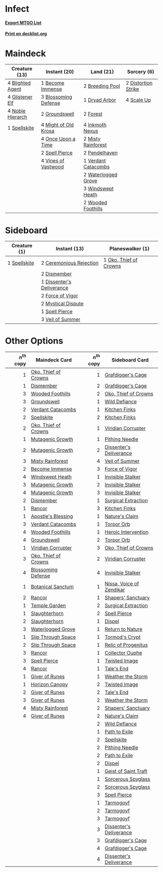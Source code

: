 # Infect

#### [Export MTGO List](../collection/Infect/Infect.txt)
#### [Print on decklist.org](http://decklist.org/?deckmain=1%09Become%20Immense%0A4%09Blighted%20Agent%0A3%09Blossoming%20Defense%0A2%09Breeding%20Pool%0A2%09Distortion%20Strike%0A1%09Dryad%20Arbor%0A2%09Forest%0A4%09Glistener%20Elf%0A2%09Groundswell%0A4%09Inkmoth%20Nexus%0A4%09Might%20of%20Old%20Krosa%0A2%09Misty%20Rainforest%0A4%09Noble%20Hierarch%0A4%09Once%20Upon%20a%20Time%0A2%09Pendelhaven%0A4%09Scale%20Up%0A2%09Spell%20Pierce%0A1%09Spellskite%0A1%09Verdant%20Catacombs%0A4%09Vines%20of%20Vastwood%0A2%09Waterlogged%20Grove%0A3%09Windswept%20Heath%0A2%09Wooded%20Foothills&deckside=2%09Ceremonious%20Rejection%0A2%09Dismember%0A1%09Dissenter's%20Deliverance%0A2%09Force%20of%20Vigor%0A2%09Mystical%20Dispute%0A1%09Oko,%20Thief%20of%20Crowns%0A1%09Spell%20Pierce%0A1%09Spellskite%0A3%09Veil%20of%20Summer)
# Maindeck

|                                       Creature (13)                                       |                                         Instant (20)                                          |                                          Land (21)                                           |                                         Sorcery (6)                                          |
|-------------------------------------------------------------------------------------------|-----------------------------------------------------------------------------------------------|----------------------------------------------------------------------------------------------|----------------------------------------------------------------------------------------------|
|4 [Blighted Agent](http://gatherer.wizards.com/Pages/Card/Details.aspx?multiverseid=214383)|1 [Become Immense](http://gatherer.wizards.com/Pages/Card/Details.aspx?multiverseid=386487)    |2 [Breeding Pool](http://gatherer.wizards.com/Pages/Card/Details.aspx?multiverseid=97088)     |2 [Distortion Strike](http://gatherer.wizards.com/Pages/Card/Details.aspx?multiverseid=438618)|
|4 [Glistener Elf](http://gatherer.wizards.com/Pages/Card/Details.aspx?multiverseid=233052) |3 [Blossoming Defense](http://gatherer.wizards.com/Pages/Card/Details.aspx?multiverseid=417719)|1 [Dryad Arbor](http://gatherer.wizards.com/Pages/Card/Details.aspx?multiverseid=136196)      |4 [Scale Up](http://gatherer.wizards.com/Pages/Card/Details.aspx?multiverseid=464128)         |
|4 [Noble Hierarch](http://gatherer.wizards.com/Pages/Card/Details.aspx?multiverseid=179434)|2 [Groundswell](http://gatherer.wizards.com/Pages/Card/Details.aspx?multiverseid=401657)       |2 [Forest](http://gatherer.wizards.com/Pages/Card/Details.aspx?multiverseid=439860)           |                                                                                              |
|1 [Spellskite](http://gatherer.wizards.com/Pages/Card/Details.aspx?multiverseid=397743)    |4 [Might of Old Krosa](http://gatherer.wizards.com/Pages/Card/Details.aspx?multiverseid=425955)|4 [Inkmoth Nexus](http://gatherer.wizards.com/Pages/Card/Details.aspx?multiverseid=213731)    |                                                                                              |
|                                                                                           |4 [Once Upon a Time](http://gatherer.wizards.com/Pages/Card/Details.aspx?multiverseid=473131)  |2 [Misty Rainforest](http://gatherer.wizards.com/Pages/Card/Details.aspx?multiverseid=405102) |                                                                                              |
|                                                                                           |2 [Spell Pierce](http://gatherer.wizards.com/Pages/Card/Details.aspx?multiverseid=425876)      |2 [Pendelhaven](http://gatherer.wizards.com/Pages/Card/Details.aspx?multiverseid=442233)      |                                                                                              |
|                                                                                           |4 [Vines of Vastwood](http://gatherer.wizards.com/Pages/Card/Details.aspx?multiverseid=397747) |1 [Verdant Catacombs](http://gatherer.wizards.com/Pages/Card/Details.aspx?multiverseid=405113)|                                                                                              |
|                                                                                           |                                                                                               |2 [Waterlogged Grove](http://gatherer.wizards.com/Pages/Card/Details.aspx?multiverseid=464198)|                                                                                              |
|                                                                                           |                                                                                               |3 [Windswept Heath](http://gatherer.wizards.com/Pages/Card/Details.aspx?multiverseid=405115)  |                                                                                              |
|                                                                                           |                                                                                               |2 [Wooded Foothills](http://gatherer.wizards.com/Pages/Card/Details.aspx?multiverseid=405116) |                                                                                              |


# Sideboard

|                                     Creature (1)                                      |                                            Instant (13)                                            |                                        Planeswalker (1)                                         |
|---------------------------------------------------------------------------------------|----------------------------------------------------------------------------------------------------|-------------------------------------------------------------------------------------------------|
|1 [Spellskite](http://gatherer.wizards.com/Pages/Card/Details.aspx?multiverseid=397743)|2 [Ceremonious Rejection](http://gatherer.wizards.com/Pages/Card/Details.aspx?multiverseid=417613)  |1 [Oko, Thief of Crowns](http://gatherer.wizards.com/Pages/Card/Details.aspx?multiverseid=473159)|
|                                                                                       |2 [Dismember](http://gatherer.wizards.com/Pages/Card/Details.aspx?multiverseid=382182)              |                                                                                                 |
|                                                                                       |1 [Dissenter's Deliverance](http://gatherer.wizards.com/Pages/Card/Details.aspx?multiverseid=426866)|                                                                                                 |
|                                                                                       |2 [Force of Vigor](http://gatherer.wizards.com/Pages/Card/Details.aspx?multiverseid=464113)         |                                                                                                 |
|                                                                                       |2 [Mystical Dispute](http://gatherer.wizards.com/Pages/Card/Details.aspx?multiverseid=473020)       |                                                                                                 |
|                                                                                       |1 [Spell Pierce](http://gatherer.wizards.com/Pages/Card/Details.aspx?multiverseid=425876)           |                                                                                                 |
|                                                                                       |3 [Veil of Summer](http://gatherer.wizards.com/Pages/Card/Details.aspx?multiverseid=466952)         |                                                                                                 |


# Other Options

|*n*<sup>th</sup> copy|                                         Maindeck Card                                         |*n*<sup>th</sup> copy|                                          Sideboard Card                                           |
|--------------------:|-----------------------------------------------------------------------------------------------|--------------------:|---------------------------------------------------------------------------------------------------|
|                    1|[Oko, Thief of Crowns](http://gatherer.wizards.com/Pages/Card/Details.aspx?multiverseid=473159)|                    1|[Grafdigger's Cage](http://gatherer.wizards.com/Pages/Card/Details.aspx?multiverseid=278452)       |
|                    1|[Dismember](http://gatherer.wizards.com/Pages/Card/Details.aspx?multiverseid=382182)           |                    2|[Grafdigger's Cage](http://gatherer.wizards.com/Pages/Card/Details.aspx?multiverseid=278452)       |
|                    3|[Wooded Foothills](http://gatherer.wizards.com/Pages/Card/Details.aspx?multiverseid=405116)    |                    2|[Oko, Thief of Crowns](http://gatherer.wizards.com/Pages/Card/Details.aspx?multiverseid=473159)    |
|                    3|[Groundswell](http://gatherer.wizards.com/Pages/Card/Details.aspx?multiverseid=401657)         |                    1|[Wild Defiance](http://gatherer.wizards.com/Pages/Card/Details.aspx?multiverseid=276199)           |
|                    2|[Verdant Catacombs](http://gatherer.wizards.com/Pages/Card/Details.aspx?multiverseid=405113)   |                    1|[Kitchen Finks](http://gatherer.wizards.com/Pages/Card/Details.aspx?multiverseid=370458)           |
|                    2|[Spellskite](http://gatherer.wizards.com/Pages/Card/Details.aspx?multiverseid=397743)          |                    2|[Kitchen Finks](http://gatherer.wizards.com/Pages/Card/Details.aspx?multiverseid=370458)           |
|                    2|[Oko, Thief of Crowns](http://gatherer.wizards.com/Pages/Card/Details.aspx?multiverseid=473159)|                    1|[Viridian Corrupter](http://gatherer.wizards.com/Pages/Card/Details.aspx?multiverseid=213772)      |
|                    1|[Mutagenic Growth](http://gatherer.wizards.com/Pages/Card/Details.aspx?multiverseid=397717)    |                    1|[Pithing Needle](http://gatherer.wizards.com/Pages/Card/Details.aspx?multiverseid=129526)          |
|                    2|[Mutagenic Growth](http://gatherer.wizards.com/Pages/Card/Details.aspx?multiverseid=397717)    |                    2|[Dissenter's Deliverance](http://gatherer.wizards.com/Pages/Card/Details.aspx?multiverseid=426866) |
|                    3|[Misty Rainforest](http://gatherer.wizards.com/Pages/Card/Details.aspx?multiverseid=405102)    |                    4|[Veil of Summer](http://gatherer.wizards.com/Pages/Card/Details.aspx?multiverseid=466952)          |
|                    2|[Become Immense](http://gatherer.wizards.com/Pages/Card/Details.aspx?multiverseid=386487)      |                    3|[Force of Vigor](http://gatherer.wizards.com/Pages/Card/Details.aspx?multiverseid=464113)          |
|                    4|[Windswept Heath](http://gatherer.wizards.com/Pages/Card/Details.aspx?multiverseid=405115)     |                    1|[Invisible Stalker](http://gatherer.wizards.com/Pages/Card/Details.aspx?multiverseid=220041)       |
|                    3|[Mutagenic Growth](http://gatherer.wizards.com/Pages/Card/Details.aspx?multiverseid=397717)    |                    2|[Invisible Stalker](http://gatherer.wizards.com/Pages/Card/Details.aspx?multiverseid=220041)       |
|                    4|[Mutagenic Growth](http://gatherer.wizards.com/Pages/Card/Details.aspx?multiverseid=397717)    |                    3|[Invisible Stalker](http://gatherer.wizards.com/Pages/Card/Details.aspx?multiverseid=220041)       |
|                    2|[Dismember](http://gatherer.wizards.com/Pages/Card/Details.aspx?multiverseid=382182)           |                    1|[Surgical Extraction](http://gatherer.wizards.com/Pages/Card/Details.aspx?multiverseid=397706)     |
|                    1|[Rancor](http://gatherer.wizards.com/Pages/Card/Details.aspx?multiverseid=442175)              |                    3|[Kitchen Finks](http://gatherer.wizards.com/Pages/Card/Details.aspx?multiverseid=370458)           |
|                    1|[Apostle's Blessing](http://gatherer.wizards.com/Pages/Card/Details.aspx?multiverseid=397768)  |                    1|[Nature's Claim](http://gatherer.wizards.com/Pages/Card/Details.aspx?multiverseid=382316)          |
|                    3|[Verdant Catacombs](http://gatherer.wizards.com/Pages/Card/Details.aspx?multiverseid=405113)   |                    1|[Torpor Orb](http://gatherer.wizards.com/Pages/Card/Details.aspx?multiverseid=233069)              |
|                    4|[Wooded Foothills](http://gatherer.wizards.com/Pages/Card/Details.aspx?multiverseid=405116)    |                    1|[Heroic Intervention](http://gatherer.wizards.com/Pages/Card/Details.aspx?multiverseid=423776)     |
|                    4|[Groundswell](http://gatherer.wizards.com/Pages/Card/Details.aspx?multiverseid=401657)         |                    2|[Torpor Orb](http://gatherer.wizards.com/Pages/Card/Details.aspx?multiverseid=233069)              |
|                    1|[Viridian Corrupter](http://gatherer.wizards.com/Pages/Card/Details.aspx?multiverseid=213772)  |                    3|[Oko, Thief of Crowns](http://gatherer.wizards.com/Pages/Card/Details.aspx?multiverseid=473159)    |
|                    3|[Oko, Thief of Crowns](http://gatherer.wizards.com/Pages/Card/Details.aspx?multiverseid=473159)|                    2|[Viridian Corrupter](http://gatherer.wizards.com/Pages/Card/Details.aspx?multiverseid=213772)      |
|                    4|[Blossoming Defense](http://gatherer.wizards.com/Pages/Card/Details.aspx?multiverseid=417719)  |                    4|[Invisible Stalker](http://gatherer.wizards.com/Pages/Card/Details.aspx?multiverseid=220041)       |
|                    1|[Botanical Sanctum](http://gatherer.wizards.com/Pages/Card/Details.aspx?multiverseid=417817)   |                    1|[Nissa, Voice of Zendikar](http://gatherer.wizards.com/Pages/Card/Details.aspx?multiverseid=417424)|
|                    2|[Rancor](http://gatherer.wizards.com/Pages/Card/Details.aspx?multiverseid=442175)              |                    1|[Shapers' Sanctuary](http://gatherer.wizards.com/Pages/Card/Details.aspx?multiverseid=435362)      |
|                    1|[Temple Garden](http://gatherer.wizards.com/Pages/Card/Details.aspx?multiverseid=405112)       |                    2|[Surgical Extraction](http://gatherer.wizards.com/Pages/Card/Details.aspx?multiverseid=397706)     |
|                    1|[Slaughterhorn](http://gatherer.wizards.com/Pages/Card/Details.aspx?multiverseid=366281)       |                    2|[Spell Pierce](http://gatherer.wizards.com/Pages/Card/Details.aspx?multiverseid=425876)            |
|                    2|[Slaughterhorn](http://gatherer.wizards.com/Pages/Card/Details.aspx?multiverseid=366281)       |                    1|[Dispel](http://gatherer.wizards.com/Pages/Card/Details.aspx?multiverseid=401858)                  |
|                    3|[Waterlogged Grove](http://gatherer.wizards.com/Pages/Card/Details.aspx?multiverseid=464198)   |                    1|[Return to Nature](http://gatherer.wizards.com/Pages/Card/Details.aspx?multiverseid=461102)        |
|                    1|[Slip Through Space](http://gatherer.wizards.com/Pages/Card/Details.aspx?multiverseid=407557)  |                    1|[Tormod's Crypt](http://gatherer.wizards.com/Pages/Card/Details.aspx?multiverseid=389723)          |
|                    2|[Slip Through Space](http://gatherer.wizards.com/Pages/Card/Details.aspx?multiverseid=407557)  |                    1|[Relic of Progenitus](http://gatherer.wizards.com/Pages/Card/Details.aspx?multiverseid=174824)     |
|                    3|[Rancor](http://gatherer.wizards.com/Pages/Card/Details.aspx?multiverseid=442175)              |                    1|[Collector Ouphe](http://gatherer.wizards.com/Pages/Card/Details.aspx?multiverseid=464107)         |
|                    3|[Spell Pierce](http://gatherer.wizards.com/Pages/Card/Details.aspx?multiverseid=425876)        |                    1|[Twisted Image](http://gatherer.wizards.com/Pages/Card/Details.aspx?multiverseid=442064)           |
|                    4|[Rancor](http://gatherer.wizards.com/Pages/Card/Details.aspx?multiverseid=442175)              |                    1|[Tale's End](http://gatherer.wizards.com/Pages/Card/Details.aspx?multiverseid=466831)              |
|                    1|[Giver of Runes](http://gatherer.wizards.com/Pages/Card/Details.aspx?multiverseid=463962)      |                    1|[Weather the Storm](http://gatherer.wizards.com/Pages/Card/Details.aspx?multiverseid=464140)       |
|                    1|[Horizon Canopy](http://gatherer.wizards.com/Pages/Card/Details.aspx?multiverseid=409571)      |                    2|[Twisted Image](http://gatherer.wizards.com/Pages/Card/Details.aspx?multiverseid=442064)           |
|                    2|[Giver of Runes](http://gatherer.wizards.com/Pages/Card/Details.aspx?multiverseid=463962)      |                    2|[Tale's End](http://gatherer.wizards.com/Pages/Card/Details.aspx?multiverseid=466831)              |
|                    3|[Giver of Runes](http://gatherer.wizards.com/Pages/Card/Details.aspx?multiverseid=463962)      |                    2|[Weather the Storm](http://gatherer.wizards.com/Pages/Card/Details.aspx?multiverseid=464140)       |
|                    4|[Misty Rainforest](http://gatherer.wizards.com/Pages/Card/Details.aspx?multiverseid=405102)    |                    2|[Shapers' Sanctuary](http://gatherer.wizards.com/Pages/Card/Details.aspx?multiverseid=435362)      |
|                    4|[Giver of Runes](http://gatherer.wizards.com/Pages/Card/Details.aspx?multiverseid=463962)      |                    2|[Nature's Claim](http://gatherer.wizards.com/Pages/Card/Details.aspx?multiverseid=382316)          |
|                     |                                                                                               |                    2|[Wild Defiance](http://gatherer.wizards.com/Pages/Card/Details.aspx?multiverseid=276199)           |
|                     |                                                                                               |                    1|[Path to Exile](http://gatherer.wizards.com/Pages/Card/Details.aspx?multiverseid=220511)           |
|                     |                                                                                               |                    2|[Spellskite](http://gatherer.wizards.com/Pages/Card/Details.aspx?multiverseid=397743)              |
|                     |                                                                                               |                    2|[Pithing Needle](http://gatherer.wizards.com/Pages/Card/Details.aspx?multiverseid=129526)          |
|                     |                                                                                               |                    2|[Path to Exile](http://gatherer.wizards.com/Pages/Card/Details.aspx?multiverseid=220511)           |
|                     |                                                                                               |                    2|[Dispel](http://gatherer.wizards.com/Pages/Card/Details.aspx?multiverseid=401858)                  |
|                     |                                                                                               |                    1|[Geist of Saint Traft](http://gatherer.wizards.com/Pages/Card/Details.aspx?multiverseid=409577)    |
|                     |                                                                                               |                    1|[Sorcerous Spyglass](http://gatherer.wizards.com/Pages/Card/Details.aspx?multiverseid=435407)      |
|                     |                                                                                               |                    2|[Sorcerous Spyglass](http://gatherer.wizards.com/Pages/Card/Details.aspx?multiverseid=435407)      |
|                     |                                                                                               |                    3|[Spell Pierce](http://gatherer.wizards.com/Pages/Card/Details.aspx?multiverseid=425876)            |
|                     |                                                                                               |                    1|[Tarmogoyf](http://gatherer.wizards.com/Pages/Card/Details.aspx?multiverseid=136142)               |
|                     |                                                                                               |                    2|[Tarmogoyf](http://gatherer.wizards.com/Pages/Card/Details.aspx?multiverseid=136142)               |
|                     |                                                                                               |                    3|[Tarmogoyf](http://gatherer.wizards.com/Pages/Card/Details.aspx?multiverseid=136142)               |
|                     |                                                                                               |                    3|[Dissenter's Deliverance](http://gatherer.wizards.com/Pages/Card/Details.aspx?multiverseid=426866) |
|                     |                                                                                               |                    3|[Grafdigger's Cage](http://gatherer.wizards.com/Pages/Card/Details.aspx?multiverseid=278452)       |
|                     |                                                                                               |                    4|[Grafdigger's Cage](http://gatherer.wizards.com/Pages/Card/Details.aspx?multiverseid=278452)       |
|                     |                                                                                               |                    4|[Dissenter's Deliverance](http://gatherer.wizards.com/Pages/Card/Details.aspx?multiverseid=426866) |

